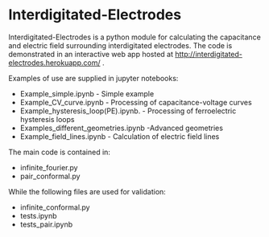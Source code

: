 # Interdigitated-Electrodes

Interdigitated-Electrodes is a python module for calculating the capacitance and electric field surrounding interdigitated electrodes. The code is demonstrated in an interactive web app hosted at http://interdigitated-electrodes.herokuapp.com/ . 

Examples of use are supplied in jupyter notebooks:

* Example_simple.ipynb - Simple example
* Example_CV_curve.ipynb - Processing of capacitance-voltage curves
* Example_hysteresis_loop(PE).ipynb. - Processing of ferroelectric hysteresis loops
* Examples_different_geometries.ipynb -Advanced geometries
* Example_field_lines.ipynb - Calculation of electric field lines

The main code is contained in:
* infinite_fourier.py
* pair_conformal.py

While the following files are used for validation:
* infinite_conformal.py
* tests.ipynb
* tests_pair.ipynb

